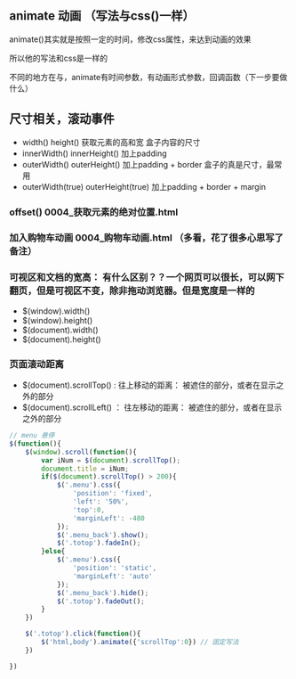 ## animate 动画 （写法与css()一样）

animate()其实就是按照一定的时间，修改css属性，来达到动画的效果

所以他的写法和css是一样的

不同的地方在与，animate有时间参数，有动画形式参数，回调函数（下一步要做什么）


## 尺寸相关，滚动事件

- width() height()  获取元素的高和宽 盒子内容的尺寸
- innerWidth() innerHeight() 加上padding
- outerWidth() outerHeight() 加上padding + border 盒子的真是尺寸，最常用
- outerWidth(true) outerHeight(true) 加上padding + border + margin

### offset()  0004_获取元素的绝对位置.html

### 加入购物车动画   0004_购物车动画.html （多看，花了很多心思写了备注）
###  可视区和文档的宽高： 有什么区别？？一个网页可以很长，可以网下翻页，但是可视区不变，除非拖动浏览器。但是宽度是一样的
- $(window).width()
- $(window).height()
- $(document).width()
- $(document).height()

### 页面滚动距离

- $(document).scrollTop()  : 往上移动的距离： 被遮住的部分，或者在显示之外的部分
- $(document).scrollLeft() ： 往左移动的距离： 被遮住的部分，或者在显示之外的部分

```js
// menu 悬停
$(function(){
    $(window).scroll(function(){
        var iNum = $(document).scrollTop();
        document.title = iNum;
        if($(document).scrollTop() > 200){
            $('.menu').css({
                'position': 'fixed',
                'left': '50%',
                'top':0,
                'marginLeft': -480
            });
            $('.menu_back').show();
            $('.totop').fadeIn();
        }else{
            $('.menu').css({
                'position': 'static',
                'marginLeft': 'auto'
            });
            $('.menu_back').hide();
            $('.totop').fadeOut();
        }
    })

    $('.totop').click(function(){
        $('html,body').animate({'scrollTop':0}) // 固定写法
    })

})

```

